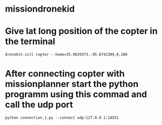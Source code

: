 # missiondronekid

# Give lat long position of the copter in the terminal
```dronekit-sitl copter --home=35.9835973,-95.8742309,0,180```


# After connecting copter with missionplanner start the python programm using this commad and call the udp port
```python connection_1.py --connect udp:127.0.0.1:14551```
